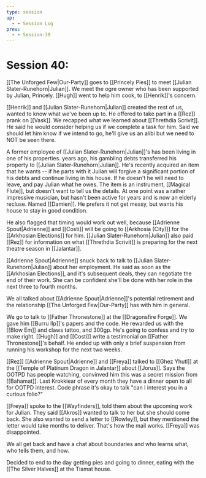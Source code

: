 ```yaml
---
type: session
up:
  - - Session Log
prev:
  - - Session-39
---
```


# Session 40: 

[[The Unforged Few|Our-Party]] goes to [[Princely Pies]] to meet [[Julian Slater-Runehorn|Julian]]. We meet the ogre owner who has been supported by Julian, Princely. [[Hugh]] went to help him cook, to [[Henrik]]'s concern.

[[Henrik]] and [[Julian Slater-Runehorn|Julian]] created the rest of us, wanted to know what we've been up to. He offered to take part in a [[Rez]] prank on [[Vask]]. We recapped what we learned about [[Threthdia Scrivit]]. He said he would consider helping us if we complete a task for him. Said we should let him know if we intend to go, he'll give us an alibi but we need to NOT be seen there. 

A former employee of [[Julian Slater-Runehorn|Julian]]'s has been living in one of his properties. years ago, his gambling debts transferred his property to [[Julian Slater-Runehorn|Julian]]. He's recently acquired an item that he wants -- if he parts with it Julian will forgive a significant portion of his debts and continue living in his house. If he doesn't he will need to leave, and pay Julian what he owes. The item is an instrument, [[Magical Flute]], but doesn't want to tell us the details. At one point was a rather impressive musician, but hasn't been active for years and is now an elderly recluse. Named [[Damien]]. He prefers it not get messy, but wants his house to stay in good condition. 

He also flagged that timing would work out well, because [[Adrienne Spout|Adrienne]] and [[Costi]] will be going to [[Arkhosia (City)]] for the [[Arkhosian Elections]] for him. [[Julian Slater-Runehorn|Julian]] also paid [[Rez]] for information on what [[Threthdia Scrivit]] is preparing for the next theatre season in [[Jalantar]]. 

[[Adrienne Spout|Adrienne]] snuck back to talk to [[Julian Slater-Runehorn|Julian]] about her employment. He said as soon as the [[Arkhosian Elections]], and it's subsequent deals, they can negotiate the end of their work. She can be confident she'll be done with her role in the next three to fourth months. 

We all talked about [[Adrienne Spout|Adrienne]]'s potential retirement and the relationship [[The Unforged Few|Our-Party]] has with him in general. 

We go to talk to [[Father Thronestone]] at the [[Dragonsfire Forge]]. We gave him [[Burru Ilp]]'s papers and the code. He rewarded us with the [[Blow Em]] and claws tattoo, and 300gp. He's going to confess and try to make right. [[Hugh]] and [[Costi]] write a testimonial on [[Father Thronestone]]'s behalf. He ended up with only a brief suspension from running his workshop for the next two weeks. 

[[Rez]] [[Adrienne Spout|Adrienne]] and [[Freya]] talked to [[Ghez Yhutl]] at the [[Temple of  Platinum Dragon in Jalantar]] about [[Jorus]]. Says the OOTPD has people watching, convinved him this was a secret mission from [[Bahamat]]. Last Krokkiear of every month they have a dinner open to all for OOTPD interest. Code phrase it's okay to talk "can I interest you in a curious folio?" 

[[Freya]] spoke to the [[Wayfinders]], told them about the upcoming work for Julian. They said [[Akros]] wanted to talk to her but she should come back. She also wanted to send a letter to [[Rowley]], but they mentioned the letter would take months to deliver. That's how the mail works. [[Freya]] was disappointed. 

We all get back and have a chat about boundaries and who learns what, who tells them, and how. 

Decided to end to the day getting pies and going to dinner, eating with the [[The Silver Halves]] at the Tiamat house. 
